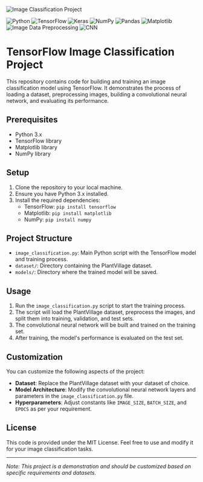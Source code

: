 ![Image Classification Project](https://plantura.garden/uk/wp-content/uploads/sites/2/2021/10/potato-diseases.jpg)

![Python](https://img.shields.io/badge/Python-3.x-blue?style=flat&logo=python&logoColor=white&link=https://www.python.org/)[](https://www.python.org/)
![TensorFlow](https://img.shields.io/badge/TensorFlow-2.x-orange?style=flat&logo=tensorflow&logoColor=white&link=https://www.tensorflow.org/)
![Keras](https://img.shields.io/badge/Keras-2.x-red?style=flat&logo=keras&logoColor=white&link=https://keras.io/)
![NumPy](https://img.shields.io/badge/NumPy-1.21.2-blue?style=flat&logo=numpy&logoColor=white&link=https://numpy.org/)
![Pandas](https://img.shields.io/badge/Pandas-1.3.4-blue?style=flat&logo=pandas&logoColor=white&link=https://pandas.pydata.org/)
![Matplotlib](https://img.shields.io/badge/Matplotlib-3.4.3-blue?style=flat&logo=matplotlib&logoColor=white&link=https://matplotlib.org/)
![Image Data Preprocessing](https://img.shields.io/badge/Image_Data_Preprocessing-TensorFlow-yellow?style=flat&link=https://www.tensorflow.org/api_docs/python/tf/keras/preprocessing/image_dataset_from_directory)
![CNN](https://img.shields.io/badge/CNN-Convolutional_Neural_Networks-purple?style=flat&link=https://en.wikipedia.org/wiki/Convolutional_neural_network)



# TensorFlow Image Classification Project

This repository contains code for building and training an image classification model using TensorFlow. It demonstrates the process of loading a dataset, preprocessing images, building a convolutional neural network, and evaluating its performance.

## Prerequisites

- Python 3.x
- TensorFlow library
- Matplotlib library
- NumPy library

## Setup

1. Clone the repository to your local machine.
2. Ensure you have Python 3.x installed.
3. Install the required dependencies:
   - TensorFlow: `pip install tensorflow`
   - Matplotlib: `pip install matplotlib`
   - NumPy: `pip install numpy`

## Project Structure

- `image_classification.py`: Main Python script with the TensorFlow model and training process.
- `dataset/`: Directory containing the PlantVillage dataset.
- `models/`: Directory where the trained model will be saved.

## Usage

1. Run the `image_classification.py` script to start the training process.
2. The script will load the PlantVillage dataset, preprocess the images, and split them into training, validation, and test sets.
3. The convolutional neural network will be built and trained on the training set.
4. After training, the model's performance is evaluated on the test set.

## Customization

You can customize the following aspects of the project:

- **Dataset**: Replace the PlantVillage dataset with your dataset of choice.
- **Model Architecture**: Modify the convolutional neural network layers and parameters in the `image_classification.py` file.
- **Hyperparameters**: Adjust constants like `IMAGE_SIZE`, `BATCH_SIZE`, and `EPOCS` as per your requirement.

## License

This code is provided under the MIT License. Feel free to use and modify it for your image classification tasks.

---

*Note: This project is a demonstration and should be customized based on specific requirements and datasets.*
